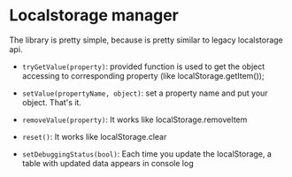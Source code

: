 # Localstorage manager

The library is pretty simple, because is pretty similar to legacy localstorage api.

- `tryGetValue(property)`: provided function is used to get the object accessing to corresponding property (like localStorage.getItem());

- `setValue(propertyName, object)`: set a property name and put your object. That's it. 

- `removeValue(property)`: It works like localStorage.removeItem
- `reset()`: It works like localStorage.clear
- `setDebuggingStatus(bool)`: Each time you update the localStorage, a table with updated data appears in console log
